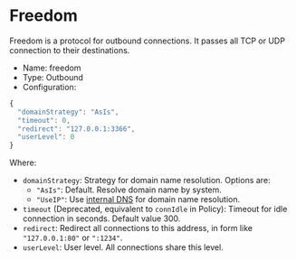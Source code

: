 # Freedom

Freedom is a protocol for outbound connections. It passes all TCP or UDP connection to their destinations.

* Name: freedom
* Type: Outbound
* Configuration:

```javascript
{
  "domainStrategy": "AsIs",
  "timeout": 0,
  "redirect": "127.0.0.1:3366",
  "userLevel": 0
}
```

Where:

* `domainStrategy`: Strategy for domain name resolution. Options are:
  * `"AsIs"`: Default. Resolve domain name by system.
  * `"UseIP"`: Use [internal DNS](../04_dns.md) for domain name resolution.
* `timeout` (Deprecated, equivalent to `connIdle` in Policy): Timeout for idle connection in seconds. Default value 300.
* `redirect`: Redirect all connections to this address, in form like `"127.0.0.1:80"` or `":1234"`.
* `userLevel`: User level. All connections share this level.
